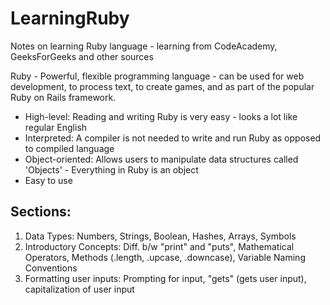 # LearningRuby
Notes on learning Ruby language - learning from CodeAcademy, GeeksForGeeks and other sources

Ruby - Powerful, flexible programming language - can be used for web development, to process text, to create games, and as part of the popular Ruby on Rails framework.

- High-level: Reading and writing Ruby is very easy - looks a lot like regular English
- Interpreted: A compiler is not needed to write and run Ruby as opposed to compiled language
- Object-oriented: Allows users to manipulate data structures called 'Objects' - Everything in Ruby is an object
- Easy to use

## Sections: 

1. Data Types: Numbers, Strings, Boolean, Hashes, Arrays, Symbols
2. Introductory Concepts: Diff. b/w "print" and "puts", Mathematical Operators, Methods (.length, .upcase, .downcase), Variable Naming Conventions
3. Formatting user inputs: Prompting for input, "gets" (gets user input), capitalization of user input
